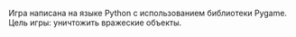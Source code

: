 Игра написана на языке Python с использованием библиотеки Pygame.
Цель игры: уничтожить вражеские объекты.
